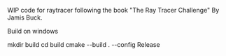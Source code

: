 WIP code for raytracer following the book "The Ray Tracer Challenge" By Jamis Buck. 

Build on windows 

mkdir build 
cd build 
cmake --build . --config Release

